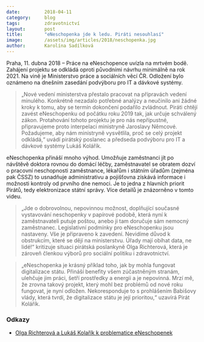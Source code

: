 ```yaml
---
date:         2018-04-11
category:     blog
tags:         zdravotnictví
layout:       post
title:        "eNeschopenka jde k ledu. Piráti nesouhlasí"
image:        /assets/img/articles/2018/neschopenka.jpg
author:       Karolína Sadílková
---
```


Praha, 11. dubna 2018 – Práce na eNeschopence uvízla na mrtvém bodě. Zahájení projektu se odkládá oproti původními návrhu minimálně na rok 2021. Na vině je Ministerstvo práce a sociálních věcí ČR. Odložení bylo oznámeno na dnešním zasedání podvýboru pro IT a dávkové systémy.

> „Nové vedení ministerstva přestalo pracovat na přípravách vedení minulého. Konkrétně nezadalo potřebné analýzy a neučinilo ani žádné kroky k tomu, aby se termín dokončení podařilo zvládnout. Piráti chtějí zavést eNeschopenku od počátku roku 2019 tak, jak určuje schválený zákon. Protahování tohoto projektu je pro nás nepřípustné, připravujeme proto interpelaci ministryně Jaroslavy Němcové. Požadujeme, aby nám ministryně vysvětlila, proč se celý projekt odkládá,“ uvádí pirátský poslanec a předseda podvýboru pro IT a dávkové systémy Lukáš Kolářík.

eNeschopenka přináší mnoho výhod. Umožňuje zaměstnanci jít po návštěvě doktora rovnou do domácí léčby, zaměstnavatel se obratem dozví o pracovní neschopnosti zaměstnance, lékařům i státním úřadům (zejména pak ČSSZ) to usnadňuje administrativu a pojišťovna získává informace i možnosti kontroly od prvního dne nemoci. Je to jedna z hlavních priorit Pirátů, tedy elektronizace státní správy. Více detailů je znázorněno v tomto videu.

> „Jde o dobrovolnou, nepovinnou možnost, doplňující současné vystavování neschopenky v papírové podobě, která nyní k zaměstnavateli putuje poštou, anebo ji tam doručuje sám nemocný zaměstnanec. Legislativní podmínky pro eNeschopenku jsou nastaveny. Vše je připraveno k zavedení. Nevidíme důvod k obstrukcím, které se dějí na ministerstvu. Úřady mají obíhat data, ne lidé!“ kritizuje situaci pirátská poslankyně Olga Richterová, která je zároveň členkou výborů pro sociální politiku i zdravotnictví.

> „eNeschopenka je krásný příklad toho, jak by mohla fungovat digitalizace státu. Přináší benefity všem zúčastněným stranám, ulehčuje jim práci, šetří prostředky a energii a je nepovinná. Mrzí mě, že zrovna takový projekt, který mohl bez problémů od nové roku fungovat, je nyní odložen. Nekoresponduje to s prohlášením Babišovy vlády, která tvrdí, že digitalizace státu je její prioritou,“ uzavírá Pirát Kolářík.

### Odkazy 

* [Olga Richterová a Lukáš Kolařík k problematice eNeschopenek](https://www.facebook.com/ceska.piratska.strana/videos/10155740966299039/)

